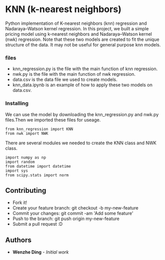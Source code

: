 # KNN (k-nearest neighbors)

Python implementation of K-nearest neighbors (knn) regression and Nadaraya–Watson kernel regression. In this project, we built a simple pricing model using k-nearest neighbors and Nadaraya–Watson kernel (nwk) regression. Note that these two models are created to fit the unique structure of the data. It may not be useful for general purpose knn models.

### files
* knn_regression.py is the file with the main function of knn regression.
* nwk.py is the file with the main function of nwk regression.
* data.csv is the data file we used to create models.
* knn_data.ipynb is an example of how to apply these two models on data.csv.

### Installing

We can use the model by downloading the knn_regression.py and nwk.py files.Then we imported these files for useage.

```
from knn_regression import KNN 
from nwk import NWK
```
There are several modules we needed to create the KNN class and NWK class.
```
import numpy as np
import random
from datetime import datetime
import sys
from scipy.stats import norm
```

## Contributing

* Fork it!
* Create your feature branch: git checkout -b my-new-feature
* Commit your changes: git commit -am 'Add some feature'
* Push to the branch: git push origin my-new-feature
* Submit a pull request :D

## Authors

* **Wenzhe Ding** - *Initial work*
